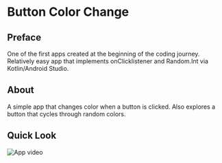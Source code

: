 # Button Color Change

## Preface
One of the first apps created at the beginning of the coding journey. <br>
Relatively easy app that implements onClicklistener and Random.Int via Kotlin/Android Studio.

## About

A simple app that changes color when a button is clicked. Also explores a button that cycles through random colors.

## Quick Look

![App video](https://media2.giphy.com/media/huaTENa2iPZnb80KQT/giphy.gif?cid=790b761139747fbc333ba647829abfe5b1ddfbb32f630d97&rid=giphy.gif&ct=g)















